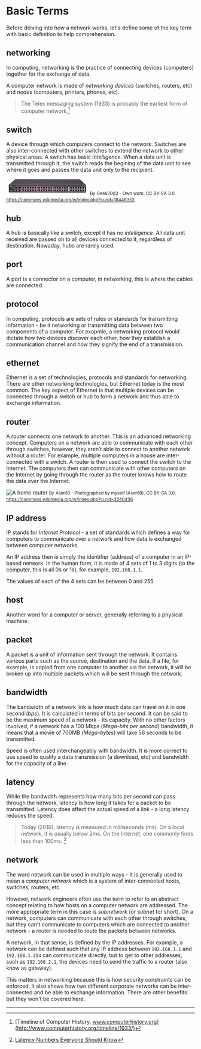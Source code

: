 Basic Terms
====================================

Before delving into how a network works, let's define some of the key term with
basic definition to help comprehension.

## networking
In computing, networking is the practice of connecting devices (computers)
together for the exchange of data.

A computer network is made of *networking devices* (switches, routers, etc)
and *nodes* (computers, printers, phones, etc).

> The Telex messaging system (1933) is probably the earliest form of computer 
> network.[^1]

## switch
A device through which computers connect to the network. Switches are also 
inter-connected with other switches to extend the network to other physical 
areas. A switch has basic *intelligence*. When a data unit is transmitted 
through it, the switch reads the begining of the data unit to see where it 
goes and passes the data unit only to the recipient.

![A network switch](diagrams/switch.jpg)
<small>By Geek2003 - Own work, CC BY-SA 3.0, 
https://commons.wikimedia.org/w/index.php?curid=18446352</small>

## hub
A hub is basically like a switch, except it has no *intelligence*. All data unit
received are passed on to all devices connected to it, regardless of destination.
Nowaday, hubs are rarely used.

## port
A port is a connector on a computer, in networking, this is where the cables 
are connected.

## protocol
In computing, protocols are sets of rules or standards for transmitting 
information - be it networking or transmitting data between two components of 
a computer. For exapmle, a networking protocol would dictate how two devices
discover each other, how they establish a communication channel and how they
signify the end of a transmission.

## ethernet
Ethernet is a set of technologies, protocols and standards for networking. There
are other networking technologies, but Ethernet today is the most common. The 
key aspect of Ethernet is that multiple devices can be connected through a
switch or hub to form a network and thus able to exchange information.

## router
A router connects one network to another. This is an advanced networking concept. 
Computers on a network are able to communicate with each other through switches, 
however, they aren’t able to connect to another network without a router. For 
example, multiple computers in a house are inter-connected with a switch. A 
router is then used to connect the switch to the Internet. The computers then 
can communicate with other computers on the Internet by going through the router 
as the router knows how to route the data over the Internet.

![A home router](diagrams/router.png)
<small>By Asim18 - Photographed by myself (Asim18), CC BY-SA 3.0, 
https://commons.wikimedia.org/w/index.php?curid=3240436</small>

## IP address
IP stands for *Internet Protocol* - a set of standards which defines a way for 
computers to communicate over a network and how data is exchanged between 
computer networks.

An IP address then is simply the identifier (address) of a computer in an 
IP-based network. In the human form, it is made of 4 sets of 1 to 3 digits (to
the computer, this is all 0s or 1s), for example, `192.168.1.1`. 

The values of each of the 4 sets can be between 0 and 255.

## host
Another word for a computer or server, generally referring to a physical machine.

## packet
A packet is a unit of information sent through the network. It contains various
parts such as the source, destination and the data. If a file, for example, is
copied from one computer to another via the network, it will be broken up into
multiple packets which will be sent through the network.

## bandwidth
The bandwidth of a network link is how much data can travel on it in one second
(*bps*). It is calculated in terms of bits per second. It can be said to be the 
maximum speed of a network - its capacity. With no other factors involved, if a 
network has a 100 Mbps (*Mega-bits per second*) bandwidth, it means that a movie
of 700MB (*Mega-bytes*) will take 56 seconds to be transmitted.

Speed is often used interchangeably with bandwidth. It is more correct to use 
speed to qualify a data transmission (a download, etc) and bandwidth for the
capacity of a line.

## latency
While the bandwdith represents how many bits per second can pass through the 
network, latency is how long it takes for a packet to be transmitted. Latency 
does affect the actual speed of a link - a long latency reduces the speed.

> Today (2016), latency is measured in milliseconds (ms). On a local network, it 
> is usually below 2ms. On the Internet, one commonly finds less than 100ms. [^3]

## network
The word network can be used in multiple ways - it is generally used to mean a 
*computer network* which is a system of inter-connected hosts, switches, routers, 
etc.

However, network engineers often use the term to refer to an abstract concept
relating to how hosts on a computer network are addressed. The more appropriate
term in this case is *subnetwork* (or *subnet* for short). On a network, 
computers can communicate with each other through switches, but they can't 
communicate to computers which are connected to another network - a router is
needed to route the packets between networks.

A network, in that sense, is defined by the IP addresses. For example, a network
can be defined such that any IP address between `192.168.1.1` and `192.168.1.254`
can communicate directly, but to get to other addresses, such as `192.168.2.1`,
the devices need to send the traffic to a router (also know as gateway).

This matters in networking because this is how security constraints can be 
enforced. It also shows how two different corporate networks can be 
inter-connected and be able to exchange information. There are other benefits 
but they won't be covered here.


-------------

[^1]: [Timeline of Computer History, www.computerhistory.org](http://www.computerhistory.org/timeline/1933/)
[^2]: [Optical fiber, wikipedia](https://en.wikipedia.org/wiki/Optical_fiber)
[^3]: [Latency Numbers Everyone Should Know](https://dzone.com/articles/latency-numbers-everyone-should-know)